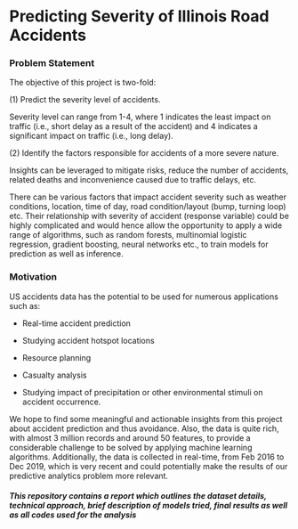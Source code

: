 # Predicting Severity of Illinois Road Accidents

### Problem Statement

The objective of this project is two-fold:

(1) Predict the severity level of accidents.

Severity level can range from 1-4, where 1 indicates the least impact on traffic (i.e., short delay as a result of the accident) and 4 indicates a significant impact on traffic (i.e., long delay).

(2) Identify the factors responsible for accidents of a more severe nature.

Insights can be leveraged to mitigate risks, reduce the number of accidents, related deaths and inconvenience caused due to traffic delays, etc.

There can be various factors that impact accident severity such as weather conditions, location, time of day, road condition/layout (bump, turning loop) etc. Their relationship with severity of accident (response variable) could be highly complicated and would hence allow the opportunity to apply a wide range of algorithms, such as random forests, multinomial logistic regression, gradient boosting, neural networks etc., to train models for prediction as well as inference.

### Motivation

US accidents data has the potential to be used for numerous applications such as:

- Real-time accident prediction

- Studying accident hotspot locations

- Resource planning

- Casualty analysis

- Studying impact of precipitation or other environmental stimuli on accident occurrence.

We hope to find some meaningful and actionable insights from this project about accident prediction and thus avoidance. Also, the data is quite rich, with almost 3 million records and around 50 features, to provide a considerable challenge to be solved by applying machine learning algorithms. Additionally, the data is collected in real-time, from Feb 2016 to Dec 2019, which is very recent and could potentially make the results of our predictive analytics problem more relevant.

##### This repository contains a report which outlines the dataset details, technical approach, brief description of models tried, final results as well as all codes used for the analysis
